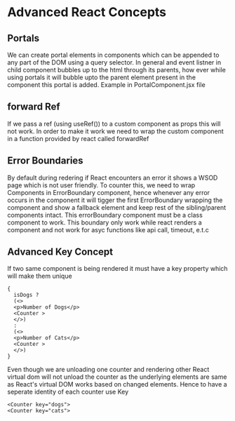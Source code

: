 # Advanced React Concepts

## Portals

We can create portal elements in components which can be appended to any part of the DOM using a query selector. In general and event listner in child component bubbles up to the html through its parents, how ever while using portals it will bubble upto the parent element present in the component this portal is added.
Example in PortalComponent.jsx file

## forward Ref

If we pass a ref (using useRef()) to a custom component as props this will not work. In order to make it work we need to wrap the custom component in a function provided by react called forwardRef

## Error Boundaries

By default during redering if React encounters an error it shows a WSOD page which is not user friendly. To counter this, we need to wrap Components in ErrorBoundary component, hence whenever any error occurs in the component it will tigger the first ErrorBoundary wrapping the component and show a fallback element and keep rest of the sibling/parent components intact.
This errorBoundary component must be a class component to work.
This boundary only work while react renders a component and not work for asyc functions like api call, timeout, e.t.c

## Advanced Key Concept

If two same component is being rendered it must have a key property which will make them unique

```JSX
{
  isDogs ?
  (<>
  <p>Number of Dogs</p>
  <Counter >
  </>)
  :
  (<>
  <p>Number of Cats</p>
  <Counter >
  </>)
}
```

Even though we are unloading one counter and rendering other React virtual dom will not unload the counter as the underlying elements are same as React's virtual DOM works based on changed elements. Hence to have a seperate identity of each counter use Key

```JSX
<Counter key="dogs">
<Counter key="cats">
```
